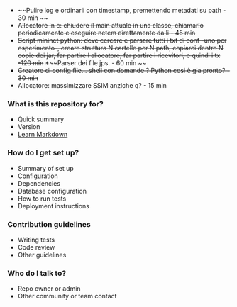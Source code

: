 * ~~Pulire log e ordinarli con timestamp, premettendo metadati su path - 30 min ~~
* ~~Allocatore in c: chiudere il main attuale in una classe, chiamarlo  periodicamente e eseguire netem direttamente da li - 45 min~~
* ~~Script mininet python: deve cercare e parsare tutti i txt di conf -uno per esperimento-, creare struttura N cartelle per N path,  copiarci dentro N copie dei jar, far partire l allocatore, far partire i ricevitori,  e quindi i tx -120 min~~
*~~Parser dei file jps. - 60 min ~~
* ~~Creatore di config file... shell con domande ? Python cosi è gia pronto? - 30 min~~
* Allocatore: massimizzare SSIM anziche q? - 15 min
### What is this repository for? ###

* Quick summary
* Version
* [Learn Markdown](https://bitbucket.org/tutorials/markdowndemo)

### How do I get set up? ###

* Summary of set up
* Configuration
* Dependencies
* Database configuration
* How to run tests
* Deployment instructions

### Contribution guidelines ###

* Writing tests
* Code review
* Other guidelines

### Who do I talk to? ###

* Repo owner or admin
* Other community or team contact
